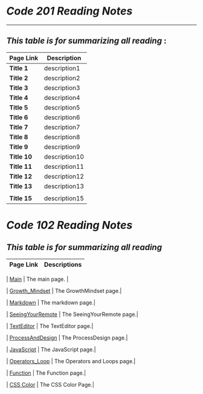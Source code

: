 # ***Code 201 Reading Notes***

---

## ***This table is for summarizing all reading*** : 


| **Page Link**| **Description** |
| --------- | ----------- |
| **Title 1**   | description1|
| **Title 2**   | description2|
| **Title 3**   | description3|
| **Title 4**  | description4|
| **Title 5**   | description5|
| **Title 6**   | description6|
| **Title 7**   | description7|
| **Title 8**   | description8|
| **Title 9**   | description9|
| **Title 10**   | description10|
| **Title 11**  | description11|
| **Title 12**  | description12|
| **Title 13**  | description13|
|   | |
| **Title 15**  | description15|


# ***Code 102 Reading Notes***

## ***This table is for summarizing all reading***


Page Link     |  Descriptions
------------- | --------------

| [Main](https://sajaababneh.github.io/reading-notes/)    | The main page. |

| [Growth_Mindset](https://sajaababneh.github.io/reading-notes/Growthmindset)  | The GrowthMindset page.|

| [Markdown](https://sajaababneh.github.io/reading-notes/Markdown)  | The markdown page.|

| [SeeingYourRemote](https://sajaababneh.github.io/reading-notes/SeeingYourRemote)  | The SeeingYourRemote page.|

| [TextEditor](https://sajaababneh.github.io/reading-notes/Texteditor)  | The TextEditor page.|

| [ProcessAndDesign](https://sajaababneh.github.io/reading-notes/ProcessDesign)  | The ProcessDesign page.|

| [JavaScript](https://sajaababneh.github.io/reading-notes/Javascript)  | The JavaScript page.|

| [Operators_Loop](https://sajaababneh.github.io/reading-notes/OperatorsLoops)  | The Operators and Loops page.|

| [Function](https://sajaababneh.github.io/reading-notes/Function) | The Function page.|

| [CSS Color](https://sajaababneh.github.io/reading-notes/colorcss)  | The CSS Color Page.|








